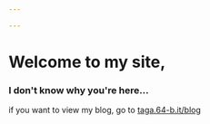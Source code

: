 ```yaml
---

---
```

# Welcome to my site,
### I don't know why you're here...

if you want to view my blog, go to [taga.64-b.it/blog](taga.64-b.it)
